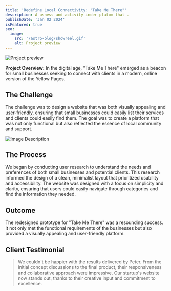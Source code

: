 ```yaml
---
title: 'Redefine Local Connectivity: "Take Me There"'
description: A usness and activity inder platom that .
publishDate: 'Jan 02 2024'
isFeatured: true
seo:
  image:
    src: '/astro-blog/showreel.gif'
    alt: Project preview
---
```


![Project preview](/astro-blog/showreel.gif)

**Project Overview:**
In the digital age, "Take Me There" emerged as a beacon for small businesses seeking to connect with clients in a modern, online version of the Yellow Pages.

## The Challenge

The challenge was to design a website that was both visually appealing and user-friendly, ensuring that small businesses could easily list their services and clients could easily find them. The goal was to create a platform that was not only functional but also reflected the essence of local community and support.

![Image Description](/mockupdate.png 'Optional Title')

## The Process

We began by conducting user research to understand the needs and preferences of both small businesses and potential clients. This research informed the design of a clean, minimalist layout that prioritized usability and accessibility. The website was designed with a focus on simplicity and clarity, ensuring that users could easily navigate through categories and find the information they needed.

## Outcome

The redesigned prototype for "Take Me There" was a resounding success. It not only met the functional requirements of the businesses but also provided a visually appealing and user-friendly platform.

## Client Testimonial

> We couldn't be happier with the results delivered by Peter. From the initial concept discussions to the final product, their responsiveness and collaborative approach were impressive. Our startup's website now stands out, thanks to their creative input and commitment to excellence.
